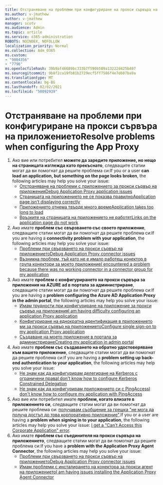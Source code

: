 ```yaml
---
title: Отстраняване на проблеми при конфигуриране на прокси сървъра на приложението
ms.author: v-jmathew
author: v-jmathew
manager: scotv
ms.audience: Admin
ms.topic: article
ms.service: o365-administration
ROBOTS: NOINDEX, NOFOLLOW
localization_priority: Normal
ms.collection: Adm_O365
ms.custom:
- "9004356"
- "7796"
ms.openlocfilehash: 39b9af46689bc333b7f590b589a13222d425b497
ms.sourcegitcommit: 9b8f2ca19fb81b2729ecf5ff7586f4e7d607ba9a
ms.translationtype: MT
ms.contentlocale: bg-BG
ms.lasthandoff: 02/02/2021
ms.locfileid: "50092939"
---
```

# <a name="resolve-problems-when-configuring-the-app-proxy"></a><span data-ttu-id="27f6a-102">Отстраняване на проблеми при конфигуриране на прокси сървъра на приложението</span><span class="sxs-lookup"><span data-stu-id="27f6a-102">Resolve problems when configuring the App Proxy</span></span>

1. <span data-ttu-id="27f6a-103">Ако вие или потребител **можете да заредите приложение, но нещо на страницата изглежда като прекъснато**, следващите статии могат да ви помогнат да решите проблема си:</span><span class="sxs-lookup"><span data-stu-id="27f6a-103">If you or a user **can load an application, but something on the page looks broken**, the following articles may help you solve your issue:</span></span>
    - [<span data-ttu-id="27f6a-104">Отстраняване на проблеми с приложението за прокси сървър на приложения</span><span class="sxs-lookup"><span data-stu-id="27f6a-104">Debug Application Proxy application issues</span></span>](https://docs.microsoft.com/azure/active-directory/manage-apps/application-proxy-debug-apps)
    - [<span data-ttu-id="27f6a-105">Страницата на приложението не се показва правилно</span><span class="sxs-lookup"><span data-stu-id="27f6a-105">Application page isn't displaying correctly</span></span>](https://docs.microsoft.com/azure/active-directory/application-proxy-page-appearance-broken-problem)
    - [<span data-ttu-id="27f6a-106">Приложението отнема твърде много време</span><span class="sxs-lookup"><span data-stu-id="27f6a-106">Application takes too long to load</span></span>](https://docs.microsoft.com/azure/active-directory/application-proxy-page-load-speed-problem)
    - [<span data-ttu-id="27f6a-107">Връзките на страницата на приложението не работят</span><span class="sxs-lookup"><span data-stu-id="27f6a-107">Links on the application page do not work</span></span>](https://docs.microsoft.com/azure/active-directory/application-proxy-page-links-broken-problem)
2. <span data-ttu-id="27f6a-108">Ако имате **проблем със свързването със своето приложение**, следващите статии могат да ви помогнат да решите проблема си:</span><span class="sxs-lookup"><span data-stu-id="27f6a-108">If you are having a **connectivity problem with your application**, the following articles may help you solve your issue:</span></span>
    - [<span data-ttu-id="27f6a-109">Проблеми при свързването на прокси сървър на приложението</span><span class="sxs-lookup"><span data-stu-id="27f6a-109">Debug Application Proxy connector issues</span></span>](https://docs.microsoft.com/azure/active-directory/manage-apps/application-proxy-debug-connectors)
    - [<span data-ttu-id="27f6a-110">Възникна проблем, тъй като не е имало работещ конектор в група конектори за моето приложение</span><span class="sxs-lookup"><span data-stu-id="27f6a-110">I encountered a problem because there was no working connector in a connector group for my application</span></span>](https://docs.microsoft.com/azure/active-directory/application-proxy-connectivity-no-working-connector)
3. <span data-ttu-id="27f6a-111">Ако имате **проблем с конфигурирането на прокси сървъра за приложения на AZURE ad в портала за администриране**, следващите статии могат да ви помогнат да решите проблема си:</span><span class="sxs-lookup"><span data-stu-id="27f6a-111">If you are having a **problem configuring the Azure AD Application Proxy in the admin portal**, the following articles may help you solve your issue:</span></span>
    - [<span data-ttu-id="27f6a-112">Имам трудности при конфигуриране на приложение за прокси сървър на приложения</span><span class="sxs-lookup"><span data-stu-id="27f6a-112">I am having difficulty configuring an application Proxy application</span></span>](https://docs.microsoft.com/azure/active-directory/application-proxy-config-how-to)
    - [<span data-ttu-id="27f6a-113">Конфигуриране на еднократна идентификация в приложението ми за прокси сървър на приложението</span><span class="sxs-lookup"><span data-stu-id="27f6a-113">Configure single sign-on to my application Proxy application</span></span>](https://docs.microsoft.com/azure/active-directory/application-proxy-config-sso-how-to)
    - [<span data-ttu-id="27f6a-114">Създаване на моето приложение в портала за администриране</span><span class="sxs-lookup"><span data-stu-id="27f6a-114">Creating my application in admin portal</span></span>](https://docs.microsoft.com/azure/active-directory/application-proxy-config-problem)
4. <span data-ttu-id="27f6a-115">Ако имате **проблем със създаването на обратно удостоверяване към вашето приложение**, следващите статии могат да ви помогнат да решите проблема си:</span><span class="sxs-lookup"><span data-stu-id="27f6a-115">If you are having a **problem setting up back-end authentication to your application**, the following articles may help you solve your issue:</span></span>
    - [<span data-ttu-id="27f6a-116">Не знам как да конфигурирам делегиране на Kerberos с ограничени права</span><span class="sxs-lookup"><span data-stu-id="27f6a-116">I don't know how to configure Kerberos Constrained Delegation</span></span>](https://docs.microsoft.com/azure/active-directory/application-proxy-back-end-kerberos-constrained-delegation-how-to)
    - [<span data-ttu-id="27f6a-117">Не знам как да конфигурирам приложението си с PingAccess</span><span class="sxs-lookup"><span data-stu-id="27f6a-117">I don't know how to configure my application with PingAccess</span></span>](https://docs.microsoft.com/azure/active-directory/application-proxy-back-end-ping-access-how-to)
5. <span data-ttu-id="27f6a-118">Ако вие или потребител имате **проблем, когато влизате в приложението си**, следващите статии могат да ви помогнат да решите проблема си: [получавам съобщение за грешка "не мога да получа достъп до това корпоративно приложение"](https://docs.microsoft.com/azure/active-directory/application-proxy-sign-in-bad-gateway-timeout-error).</span><span class="sxs-lookup"><span data-stu-id="27f6a-118">If you or a user are having a **problem when signing in to your application**, the following articles may help you solve your issue: [I get a "Can't Access this Corporate Application" error](https://docs.microsoft.com/azure/active-directory/application-proxy-sign-in-bad-gateway-timeout-error).</span></span>
6. <span data-ttu-id="27f6a-119">Ако имате **проблем със съединителя на прокси сървъра на приложението**, следващите статии могат да ви помогнат да решите проблема си:</span><span class="sxs-lookup"><span data-stu-id="27f6a-119">If you have a **problem with the Application Proxy Agent Connector**, the following articles may help you solve your issue:</span></span>
    - [<span data-ttu-id="27f6a-120">Проблеми при свързването на прокси сървър на приложението</span><span class="sxs-lookup"><span data-stu-id="27f6a-120">Debug Application Proxy connector issues</span></span>](https://docs.microsoft.com/azure/active-directory/manage-apps/application-proxy-debug-connectors)
    - [<span data-ttu-id="27f6a-121">Имам проблеми с инсталирането на конектора за прокси агент на приложението</span><span class="sxs-lookup"><span data-stu-id="27f6a-121">I am having issues installing the Application Proxy Agent Connector</span></span>](https://docs.microsoft.com/azure/active-directory/application-proxy-connector-installation-problem)
